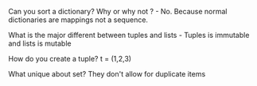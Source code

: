 Can you sort a dictionary? Why or why not ?
    - No. Because normal dictionaries are mappings not a sequence.

What is the major different between tuples and lists
    - Tuples is immutable and lists is mutable

How do you create a tuple?
    t = (1,2,3)

What unique about set?
    They don't allow for duplicate items

